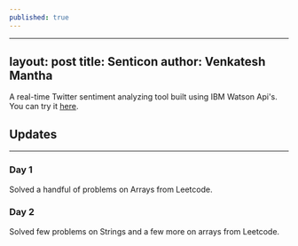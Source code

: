 ```yaml
---
published: true
---
```

--- 
layout: post
title: Senticon
author: Venkatesh Mantha
---

A real-time Twitter sentiment analyzing tool built using IBM Watson Api's.
You can try it [here](senticon-prod.herokuapp.com).

## Updates 
-----
### Day 1

Solved a handful of problems on Arrays from Leetcode.

### Day 2

Solved few problems on Strings and a few more on arrays from Leetcode.
